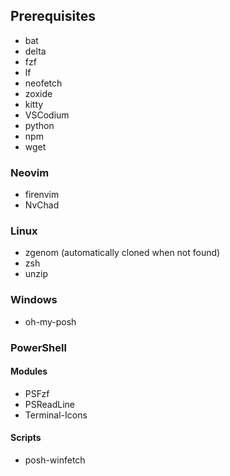 ## Prerequisites
- bat
- delta
- fzf
- lf
- neofetch
- zoxide
- kitty
- VSCodium
- python
- npm
- wget

### Neovim
- firenvim
- NvChad

### Linux
- zgenom (automatically cloned when not found)
- zsh
- unzip

### Windows
- oh-my-posh

### PowerShell

#### Modules
- PSFzf
- PSReadLine
- Terminal-Icons
#### Scripts
- posh-winfetch
